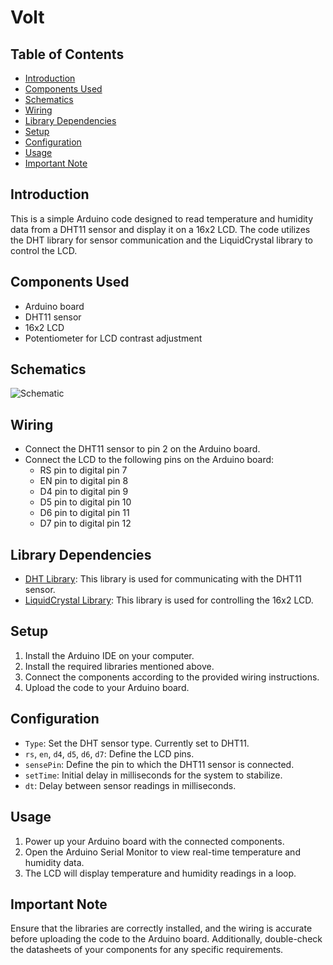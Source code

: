 # Volt

## Table of Contents

- [Introduction](#introduction)
- [Components Used](#components-used)
- [Schematics](#schematics)
- [Wiring](#wiring)
- [Library Dependencies](#library-dependencies)
- [Setup](#setup)
- [Configuration](#configuration)
- [Usage](#usage)
- [Important Note](#important-note)

## Introduction

This is a simple Arduino code designed to read temperature and humidity data from a DHT11 sensor and display it on a 16x2 LCD. The code utilizes the DHT library for sensor communication and the LiquidCrystal library to control the LCD.

## Components Used

- Arduino board
- DHT11 sensor
- 16x2 LCD
- Potentiometer for LCD contrast adjustment

## Schematics

![Schematic](https://github.com/Aadhav-VijayaSaravanan/Volt/raw/main/schematic.png)


## Wiring

- Connect the DHT11 sensor to pin 2 on the Arduino board.
- Connect the LCD to the following pins on the Arduino board:
  - RS pin to digital pin 7
  - EN pin to digital pin 8
  - D4 pin to digital pin 9
  - D5 pin to digital pin 10
  - D6 pin to digital pin 11
  - D7 pin to digital pin 12

## Library Dependencies

- [DHT Library](https://github.com/adafruit/DHT-sensor-library): This library is used for communicating with the DHT11 sensor.
- [LiquidCrystal Library](https://www.arduino.cc/en/Reference/LiquidCrystal): This library is used for controlling the 16x2 LCD.

## Setup

1. Install the Arduino IDE on your computer.
2. Install the required libraries mentioned above.
3. Connect the components according to the provided wiring instructions.
4. Upload the code to your Arduino board.

## Configuration

- `Type`: Set the DHT sensor type. Currently set to DHT11.
- `rs`, `en`, `d4`, `d5`, `d6`, `d7`: Define the LCD pins.
- `sensePin`: Define the pin to which the DHT11 sensor is connected.
- `setTime`: Initial delay in milliseconds for the system to stabilize.
- `dt`: Delay between sensor readings in milliseconds.

## Usage

1. Power up your Arduino board with the connected components.
2. Open the Arduino Serial Monitor to view real-time temperature and humidity data.
3. The LCD will display temperature and humidity readings in a loop.

## Important Note

Ensure that the libraries are correctly installed, and the wiring is accurate before uploading the code to the Arduino board. Additionally, double-check the datasheets of your components for any specific requirements.
